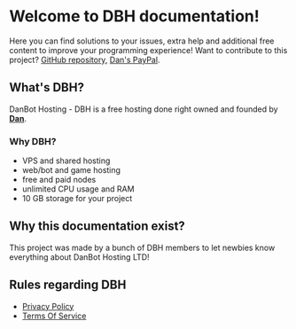 
# Welcome to DBH documentation!

Here you can find solutions to your issues, extra help and additional free content to improve your programming experience! Want to contribute to this project? [GitHub repository](https://github.com/Domin-MND/help.dbh.wtf), [Dan's PayPal](https://paypal.me/DanBotHosting).

## What's DBH?

DanBot Hosting - DBH is a free hosting done right owned and founded by [**Dan**](https://github.com/danielpmc).

### Why DBH?

* VPS and shared hosting
* web/bot and game hosting
* free and paid nodes
* unlimited CPU usage and RAM
* 10 GB storage for your project

## Why this documentation exist?

This project was made by a bunch of DBH members to let newbies know everything about DanBot Hosting LTD!

## Rules regarding DBH

* [Privacy Policy](https://docs.google.com/document/d/1dOY5xefHu_RzBdOphh-_el8vNgMz2U_OWO8OeulOg_4/edit?usp=sharing)
* [Terms Of Service](https://docs.google.com/document/d/1BxGFRlH3TEMqfUWBPszsWYudbKmcbM5pkp7bTq4IbHg/edit?usp=sharing)
